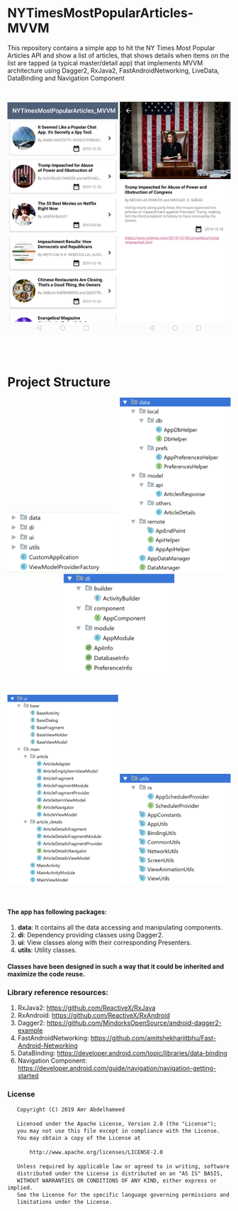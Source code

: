 # NYTimesMostPopularArticles-MVVM

This repository contains a simple app to hit the NY Times Most Popular Articles API and show a list of articles, that shows details when items on the list are tapped (a typical master/detail app) that implements MVVM architecture using Dagger2, RxJava2, FastAndroidNetworking, LiveData, DataBinding and Navigation Component

<br>
<p align="center">
    <img src="page1.jpg" width="250"/>
    <img src="page2.jpg" width="250"/>
</p>
<br>
<br>

# Project Structure
<p align="center">
    <img src="screen1.png" width="250"/>
    <img src="screen2.png" width="250"/>
    <img src="screen3.png" width="250"/>
</p>
<br>
<p align="center">
    <img src="screen4.png" width="250"/>
    <img src="screen5.png" width="250"/>
</p>
<br>

#### The app has following packages:
1. **data**: It contains all the data accessing and manipulating components.
2. **di**: Dependency providing classes using Dagger2.
3. **ui**: View classes along with their corresponding Presenters.
4. **utils**: Utility classes.

#### Classes have been designed in such a way that it could be inherited and maximize the code reuse.

### Library reference resources:
1. RxJava2: https://github.com/ReactiveX/RxJava
2. RxAndroid: https://github.com/ReactiveX/RxAndroid
3. Dagger2: https://github.com/MindorksOpenSource/android-dagger2-example
4. FastAndroidNetworking: https://github.com/amitshekhariitbhu/Fast-Android-Networking
5. DataBinding: https://developer.android.com/topic/libraries/data-binding
6. Navigation Component: https://developer.android.com/guide/navigation/navigation-getting-started

### License
```
   Copyright (C) 2019 Amr Abdelhameed

   Licensed under the Apache License, Version 2.0 (the "License");
   you may not use this file except in compliance with the License.
   You may obtain a copy of the License at

       http://www.apache.org/licenses/LICENSE-2.0

   Unless required by applicable law or agreed to in writing, software
   distributed under the License is distributed on an "AS IS" BASIS,
   WITHOUT WARRANTIES OR CONDITIONS OF ANY KIND, either express or implied.
   See the License for the specific language governing permissions and
   limitations under the License.
```